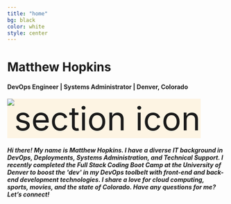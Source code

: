 ```yaml
---
title: "home"
bg: black
color: white
style: center
---
```

# Matthew Hopkins

#### DevOps Engineer | Systems Administrator | Denver, Colorado

<span class="fa-stack subtlecircle" style="font-size:75px; background:rgba(255,166,0,0.1)">
<img class="header-img" src="https://avatars1.githubusercontent.com/u/11864037?v=3&s=460" alt="section icon" />
</span>


##### Hi there! My name is Matthew Hopkins. I have a diverse IT background in DevOps, Deployments, Systems Administration, and Technical Support. I recently completed the Full Stack Coding Boot Camp at the University of Denver to boost the 'dev' in my DevOps toolbelt with front-end and back-end development technologies. I share a love for cloud computing, sports, movies, and the state of Colorado. Have any questions for me? Let’s connect!

<br>

<a href="https://github.com/mrhopkins">
<span class="fa-stack fa-lg">
<i class="fa fa-circle fa-stack-2x"></i>
<i class="fa fa-github-alt fa-stack-1x" style="color: black;"></i>
</span></a>
<a href="https://www.linkedin.com/in/matthewrhopkins">
<span class="fa-stack fa-lg">
<i class="fa fa-circle fa-stack-2x"></i>
<i class="fa fa-linkedin fa-stack-1x" style="color: black;"></i>
</span></a>
<a href="https://drive.google.com/file/d/1QhqzYfftft5rGkHVC4_lvvadNLCZgyit">
<span class="fa-stack fa-lg">
<i class="fa fa-circle fa-stack-2x"></i>
<i class="fa fa-file-pdf-o fa-stack-1x" style="color: black;"></i>
</span></a>
<a href="mailto:matthew.hopkins@colorado.edu">
<span class="fa-stack fa-lg">
<i class="fa fa-circle fa-stack-2x"></i>
<i class="fa fa-envelope fa-stack-1x" style="color: black;"></i>
</span></a>
